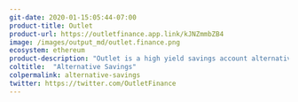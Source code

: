 ```yaml
---
git-date: 2020-01-15:05:44-07:00
product-title: Outlet
product-url: https://outletfinance.app.link/kJNZmmbZB4
image: /images/output_md/outlet.finance.png
ecosystem: ethereum
product-description: "Outlet is a high yield savings account alternative."
coltitle:  "Alternative Savings"
colpermalink: alternative-savings
twitter: https://twitter.com/OutletFinance
---
```

